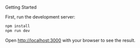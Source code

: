 Getting Started

First, run the development server:

```bash
npm install
npm run dev
```

Open [http://localhost:3000](http://localhost:3000) with your browser to see the result.
